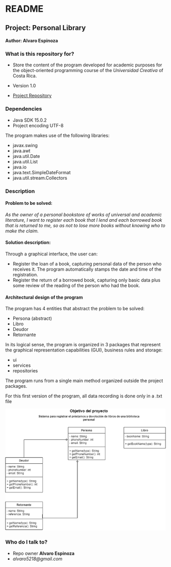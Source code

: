 # README #

## Project: Personal Library ##
#### Author: Alvaro Espinoza ####

### What is this repository for? ###

* Store the content of the program developed for academic purposes for 
  the object-oriented programming course of the _Universidad Creativa_ of Costa Rica.

* Version 1.0

* [Project Repository](https://github.com/Wow1986CR/Proyecto)

### Dependencies ###
* Java SDK 15.0.2
* Project encoding UTF-8

The program makes use of the following libraries:
* javax.swing
* java.awt
* java.util.Date
* java.util.List
* java.io
* java.text.SimpleDateFormat
* java.util.stream.Collectors


### Description ###

#### Problem to be solved: ####
_As the owner of a personal bookstore of works of universal and academic literature, 
I want to register each book that I lend and each borrowed book that is returned to me, so as not to lose more 
books without knowing who to make the claim._

#### Solution description: ####

Through a graphical interface, the user can:
* Register the loan of a book, capturing personal data of the person who receives it.
  The program automatically stamps the date and time of the registration.
* Register the return of a borrowed book, capturing only basic data plus some review of
  the reading of the person who had the book.
  
#### Architectural design of the program ####
The program has 4 entities that abstract the problem to be solved:
* Persona (abstract)
* Libro
* Deudor
* Retornante

In its logical sense, the program is organized in 3 packages that represent the graphical 
representation capabilities (GUI), business rules and storage:
* ui
* services
* repositories

The program runs from a single main method organized outside the project packages.

For this first version of the program, all data recording is done only in a .txt file

![Entities Diagram](https://github.com/Wow1986CR/Proyecto/blob/master/Diagrama%20de%20Clases%20-%20Proyecto%20OOP.png)

### Who do I talk to? ###

* Repo owner **Alvaro Espinoza**
* _alvaro5218@gmail.com_